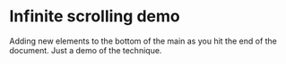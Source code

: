 # Infinite scrolling demo

Adding new elements to the bottom of the main as you hit the end of the document. Just a demo of the technique.

